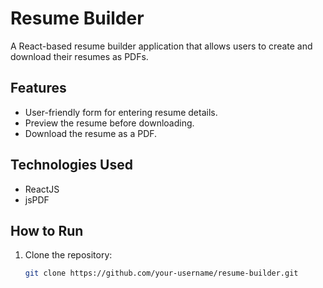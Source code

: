 # Resume Builder

A React-based resume builder application that allows users to create and download their resumes as PDFs.

## Features
- User-friendly form for entering resume details.
- Preview the resume before downloading.
- Download the resume as a PDF.

## Technologies Used
- ReactJS
- jsPDF

## How to Run
1. Clone the repository:
   ```bash
   git clone https://github.com/your-username/resume-builder.git
